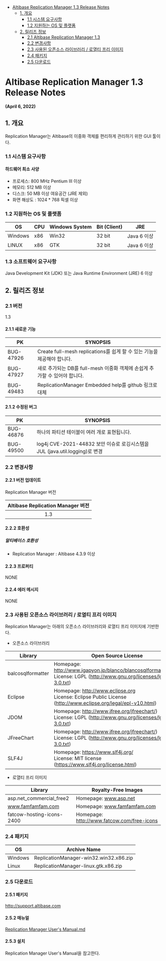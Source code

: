 - [Altibase Replication Manager 1.3 Release Notes](#altibase-replication-manager-13-release-notes)
  - [1. 개요](#1-%EA%B0%9C%EC%9A%94)
    - [1.1 시스템 요구사항](#11-%EC%8B%9C%EC%8A%A4%ED%85%9C-%EC%9A%94%EA%B5%AC%EC%82%AC%ED%95%AD)
    - [1.2 지원하는 OS 및 플랫폼](#12-%EC%A7%80%EC%9B%90%ED%95%98%EB%8A%94-os-%EB%B0%8F-%ED%94%8C%EB%9E%AB%ED%8F%BC)
  - [2. 릴리즈 정보](#2-%EB%A6%B4%EB%A6%AC%EC%A6%88-%EC%A0%95%EB%B3%B4)
    - [2.1 Altibase Replication Manager 1.3](#21-altibase-replication-manager-13)
    - [2.2 변경사항](#22-%EB%B3%80%EA%B2%BD%EC%82%AC%ED%95%AD)
    - [2.3 사용된 오픈소스 라이브러리 / 로열티 프리 이미지](#23-%EC%82%AC%EC%9A%A9%EB%90%9C-%EC%98%A4%ED%94%88%EC%86%8C%EC%8A%A4-%EB%9D%BC%EC%9D%B4%EB%B8%8C%EB%9F%AC%EB%A6%AC--%EB%A1%9C%EC%97%B4%ED%8B%B0-%ED%94%84%EB%A6%AC-%EC%9D%B4%EB%AF%B8%EC%A7%80)
    - [2.4 패키지](#24-%ED%8C%A8%ED%82%A4%EC%A7%80)
    - [2.5 다운로드](#25-%EB%8B%A4%EC%9A%B4%EB%A1%9C%EB%93%9C)



Altibase Replication Manager 1.3 Release Notes
===============================

**(April 6, 2022)**

## 1. 개요
Replication Manager는 Altibase의 이중화 객체를 편리하게 관리하기 위한 GUI 툴이다.

### 1.1 시스템 요구사항

#### 하드웨어 최소 사양

* 프로세스: 800 MHz Pentium III 이상
* 메모리: 512 MB 이상
* 디스크: 50 MB 이상 여유공간 (JRE 제외)
* 화면 해상도 : 1024 * 768 픽셀 이상

### 1.2 지원하는 OS 및 플랫폼

| OS      | CPU  | Windows System | Bit (Client) | JRE         |
| ------- | ---- | -------------- | ------------ | ----------- |
| Windows | x86  | Win32          | 32 bit       | Java 6 이상 |
| LINUX   | x86  | GTK            | 32 bit       | Java 6 이상 |

### 1.3 소프트웨어 요구사항

Java Development Kit (JDK) 또는 Java Runtime Environment (JRE) 6 이상

## 2. 릴리즈 정보

### 2.1 버전

1.3



#### 2.1.1 새로운 기능

|    PK     |                          SYNOPSIS                           |
| ------- | --------------------------------------------------------- |
| BUG-47926 | Create full-mesh replications를 쉽게 할 수 있는 기능을 제공해야 합니다. |
| BUG-47927 | 새로 추가되는 DB를 full-mesh 이중화 객체에 손쉽게 추가할 수 있어야 합니다. |
| BUG-49483 | ReplicationManager Embedded help를 github 링크로 대체 |

#### 2.1.2  수정된 버그

| PK        | SYNOPSIS                                                     |
| --------- | ------------------------------------------------------------ |
| BUG-46876 | 하나의 파티션 테이블이 여러 개로 표현됩니다.                 |
| BUG-49500 | log4j CVE-2021-44832 보안 이슈로 로깅시스템을 JUL (java.util.logging)로 변경 |

### 2.2 변경사항

#### 2.2.1 버전 업데이트

Replication Manager 버전

| Altibase Replication Manager 버전 |
| :-------------------------------: |
|                1.3                |

#### 2.2.2 호환성

##### 알티베이스 호환성

- Replication Manager : Altibase 4.3.9 이상

#### 2.2.3 프로퍼티

NONE

#### 2.2.4 에러 메시지

NONE

### 2.3 사용된 오픈소스 라이브러리 / 로열티 프리 이미지

Replication Manager는 아래의 오픈소스 라이브러리와 로열티 프리 이미지에 기반한다. 

- 오픈소스 라이브러리

| Library           | Open Source License                                          |
| ----------------- | ------------------------------------------------------------ |
| balcosqlformatter | Homepage: http://www.igapyon.jp/blanco/blancosqlformatter.html <br/>License: LGPL (http://www.gnu.org/licenses/lgpl-3.0.txt) |
| Eclipse           | Homepage: http://www.eclipse.org <br/>License: Eclipse Public License (http://www.eclipse.org/legal/epl-v10.html) |
| JDOM              | Homepage: http://www.jfree.org/jfreechart/) <br/>License: LGPL (http://www.gnu.org/licenses/lgpl-3.0.txt) |
| JFreeChart        | Homepage: http://www.jfree.org/jfreechart/) <br/>License: LGPL (http://www.gnu.org/licenses/lgpl-3.0.txt) |
| SLF4J             | Homepage: https://www.slf4j.org/<br/>License: MIT license (https://www.slf4j.org/license.html) |

- 로열티 프리 이미지


| Library                   | Royalty-Free Images                        |
| ------------------------- | ------------------------------------------ |
| asp.net_commercial_free2  | Homepage: www.asp.net                      |
| www.famfamfam.com         | Homepage: www.famfamfam.com                |
| fatcow-hosting-icons-2400 | Homepage: http://www.fatcow.com/free-icons |

### 2.4 패키지

| OS      | Archive Name                           |
| ------- | -------------------------------------- |
| Windows | ReplicationManager-win32.win32.x86.zip |
| Linux   | ReplicationManager-linux.gtk.x86.zip   |

### 2.5 다운로드

#### 2.5.1 패키지

<http://support.altibase.com>

#### 2.5.2 매뉴얼

[Replication Manager User's Manual.md](https://github.com/ALTIBASE/Documents/blob/master/Manuals/Tools/eng/Replication%20Manager%20User's%20Manual.md)

#### 2.5.3 설치

Replication Manager User's Manual을 참고한다.